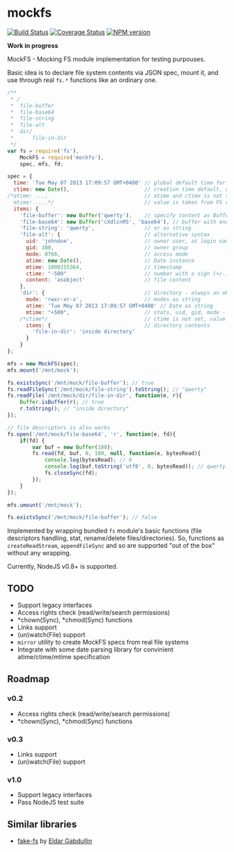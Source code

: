 mockfs
======

[![Build Status](https://travis-ci.org/Olegas/mockfs.png)](https://travis-ci.org/Olegas/mockfs)
[![Coverage Status](https://coveralls.io/repos/Olegas/mockfs/badge.png?branch=master)](https://coveralls.io/r/Olegas/mockfs)
[![NPM version](https://badge.fury.io/js/mockfs.png)](http://badge.fury.io/js/mockfs)

**Work in progress**

MockFS - Mocking FS module implementation for testing purpouses.

Basic idea is to declare file system contents via JSON spec, mount it, and use through real `fs.*` functions like an ordinary one.

```javascript
/**
 * /
 *  file-buffer
 *  file-base64
 *  file-string
 *  file-alt
 *  dir/
 *      file-in-dir
 */
var fs = require('fs'),
    MockFS = require('mockfs'),
    spec, mfs, fd;

spec = {
  time: 'Tue May 07 2013 17:09:57 GMT+0400' // global default time for any FS item, optional
  ctime: new Date(),                        // creation time default, optional
/*atime: ...,                               // atime and ctime is not set
  mtime: ...,*/                             // value is taken from FS defaults (time)
  items: {
    'file-buffer': new Buffer('qwerty'),    // specify content as Buffer
    'file-base64': new Buffer('cXdlcnR5', 'base64'), // buffer with encoding
    'file-string': 'qwerty',                // or as string
    'file-alt': {                           // alternative syntax
      uid: 'johndoe',                       // owner user, as login name or id
      gid: 300,                             // owner group
      mode: 0766,                           // access mode
      atime: new Date(),                    // Date instance
      mtime: 1000255364,                    // timestamp
      ctime: "-500"                         // number with a sign (+/-) - delta from fs default value
      content: 'asobject'                   // file content
    },
    'dir': {                                // directory - always an object with items property (which is object too)
      mode: 'rwxr-xr-x',                    // modes as string
      atime: 'Tue May 07 2013 17:09:57 GMT+0400' // Date as string
      mtime: "+500",                        // stats, uid, gid, mode - on directories too
    /*ctime*/                               // ctime is not set, value taken from FS defaults  
      items: {                              // directory contents
        'file-in-dir': 'inside directory'             
      }
    }
};

mfs = new MockFS(spec);
mfs.mount('/mnt/mock');

fs.existsSync('/mnt/mock/file-buffer'); // true
fs.readFileSync('/mnt/mock/file-string').toString(); // "qwerty"
fs.readFile('/mnt/mock/dir/file-in-dir', function(e, r){
    Buffer.isBuffer(r); // true
    r.toString(); // "inside directory"
});

// file descriptors is also works
fs.open('/mnt/mock/file-base64', 'r', function(e, fd){
    if(fd) {
        var buf = new Buffer(100);
        fs.read(fd, buf, 0, 100, null, function(e, bytesRead){
            console.log(bytesRead); // 6
            console.log(buf.toString('utf8', 0, bytesRead)); // qwerty
            fs.closeSync(fd);
        });    
    }
});

mfs.umount('/mnt/mock');

fs.existsSync('/mnt/mock/file-buffer'); // false
```

Implemented by wrapping bundled `fs` module's basic functions (file descriptors handling, stat, rename/delete files/directories).
So, functions as `createReadStream`, `appendFileSync` and so are supported "out of the box" without any wrapping.

Currently, NodeJS v0.8+ is supported.

TODO
-----------------

 - Support legacy interfaces
 - Access rights check (read/write/search permissions)
 - *chown(Sync), *chmod(Sync) functions
 - Links support
 - (un)watch(File) support
 - `mirror` utility to create MockFS specs from real file systems
 - Integrate with some date parsing library for convinient atime/ctime/mtime specification

Roadmap
-------

### v0.2

 - Access rights check (read/write/search permissions)
 - *chown(Sync), *chmod(Sync) functions

### v0.3

 - Links support
 - (un)watch(File) support

### v1.0

 - Support legacy interfaces
 - Pass NodeJS test suite


Similar libraries
------------------
 - [fake-fs](https://github.com/eldargab/node-fake-fs) by [Eldar Gabdullin](https://github.com/eldargab)


